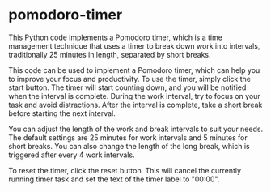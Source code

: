 # pomodoro-timer
This Python code implements a Pomodoro timer, which is a time management technique that uses a timer to break down work into intervals, traditionally 25 minutes in length, separated by short breaks.


This code can be used to implement a Pomodoro timer, which can help you to improve your focus and productivity. To use the timer, simply click the start button. The timer will start counting down, and you will be notified when the interval is complete. During the work interval, try to focus on your task and avoid distractions. After the interval is complete, take a short break before starting the next interval.

You can adjust the length of the work and break intervals to suit your needs. The default settings are 25 minutes for work intervals and 5 minutes for short breaks. You can also change the length of the long break, which is triggered after every 4 work intervals.

To reset the timer, click the reset button. This will cancel the currently running timer task and set the text of the timer label to "00:00".
